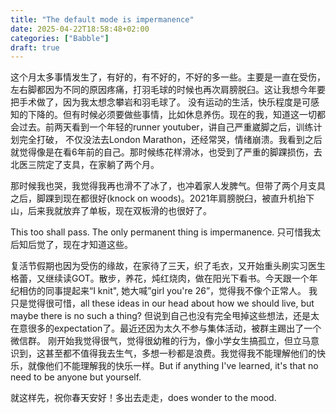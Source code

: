 ```yaml
---
title: "The default mode is impermanence"
date: 2025-04-22T18:58:48+02:00
categories: ["Babble"]
draft: true
---
```


这个月太多事情发生了，有好的，有不好的，不好的多一些。主要是一直在受伤，左右脚都因为不同的原因疼痛，打羽毛球的时候也再次肩膀脱臼。这让我想今年要把手术做了，因为我太想念攀岩和羽毛球了。
没有运动的生活，快乐程度是可感知的下降的。但有时候必须要做些事情，比如休息养伤。现在的我，知道这一切都会过去。前两天看到一个年轻的runner youtuber，讲自己严重崴脚之后，训练计划完全打破，
不仅没法去London Marathon，还经常哭，情绪崩溃。我看到之后就觉得像是在看6年前的自己。那时候练花样滑冰，也受到了严重的脚踝损伤，去北医三院定了支具，在家躺了两个月。

那时候我也哭，我觉得我再也滑不了冰了，也冲着家人发脾气。但带了两个月支具之后，脚踝到现在都很好(knock on woods)。2021年肩膀脱臼，被直升机抬下山，后来我就放弃了单板，现在双板滑的也很好了。

This too shall pass. The only permanent thing is impermanence. 只可惜我太后知后觉了，现在才知道这些。

复活节假期也因为受伤的缘故，在家待了三天，织了毛衣，又开始重头刷实习医生格蕾，又继续读GOT。散步，养花，炖红烧肉，做在阳光下看书。今天跟一个年纪相仿的同事提起来“I knit", 她大喊”girl you're 26”，觉得我不像个正常人。
我只是觉得很可惜，all these ideas in our head about how we should live, but maybe there is no such a thing? 但说到自己也没有完全甩掉这些想法，还是太在意很多的expectation了。最近还因为太久不参与集体活动，被群主踢出了一个微信群。
刚开始我觉得很气，觉得很幼稚的行为，像小学女生搞孤立，但立马意识到，这甚至都不值得我去生气，多想一秒都是浪费。我觉得我不能理解他们的快乐，就像他们不能理解我的快乐一样。But if anything I've learned, 
it's that no need to be anyone but yourself. 

就这样先，祝你春天安好！多出去走走，does wonder to the mood.





